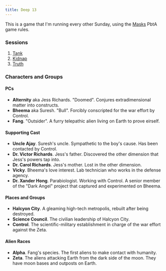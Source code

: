 ```yaml
---
title: Deep 13
---
```


This is a game that I'm running every other Sunday,
using the [Masks] PbtA game rules.

### Sessions

1. [Tank](/games/deep-13/2016-03-06-tank.html)
2. [Kidnap](/games/deep-13/2016-03-20-kidnap.html)
3. [Truth](/games/deep-13/2016-04-17-truth.html)

### Characters and Groups

#### PCs

* **Alternity** aka Jess Richards. "Doomed". Conjures extradimensional matter into constructs.
* **Bheema** aka Suresh. "Bull". Forcibly conscripted for the war effort by Control.
* **Fang**. "Outsider". A furry telepathic alien living on Earth to prove eirself.

#### Supporting Cast

* **Uncle Ajay**. Suresh's uncle. Sympathetic to the boy's cause. Has been contacted by Control.
* **Dr. Victor Richards**. Jess's father. Discovered the other dimension that Jess's powers tap into.
* **Dr. Carol Richards**. Jess's mother. Lost in the other dimension.
* **Vicky**. Bheema's love interest. Lab technician who works in the defense agency.
* **Dr. Xander Hong**. Parabiologist. Working with Control. A senior member of the "Dark Angel" project that captured and experimented on Bheema.

#### Places and Groups

* **Halcyon City**. A gleaming high-tech metropolis, rebuilt after being destroyed.
* **Science Council**. The civilian leadership of Halcyon City.
* **Control**. The scientific-military establishment in charge of the war effort against the Zeta.

#### Alien Races

* **Alpha**. Fang's species. The first aliens to make contact with humanity.
* **Zeta**. The aliens attacking Earth from the dark side of the moon. They have moon bases and outposts on Earth.

[Masks]: http://www.magpiegames.com/masks/
